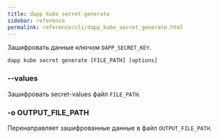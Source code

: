 ```yaml
---
title: dapp kube secret generate
sidebar: reference
permalink: reference/cli/dapp_kube_secret_generate.html
---
```


Зашифровать данные ключом `DAPP_SECRET_KEY`.

```
dapp kube secret generate [FILE_PATH] [options]
```

### --values
Зашифровать secret-values файл `FILE_PATH`.

### -o OUTPUT_FILE_PATH
Перенаправляет зашифрованные данные в файл `OUTPUT_FILE_PATH`.

